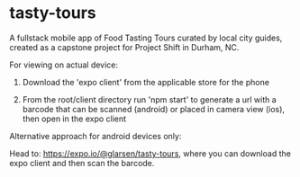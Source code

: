 # tasty-tours

A fullstack mobile app of Food Tasting Tours 
curated by local city guides, created as a capstone project for Project Shift in Durham, NC.

For viewing on actual device:
1. Download the 'expo client' from the applicable store for the phone

2. From the root/client directory run 'npm start' to generate a url with a barcode that can be scanned (android) or placed
  in camera view (ios), then open in the expo client

Alternative approach for android devices only: 

Head to: https://expo.io/@glarsen/tasty-tours, where you can download the expo client and then scan the barcode.
